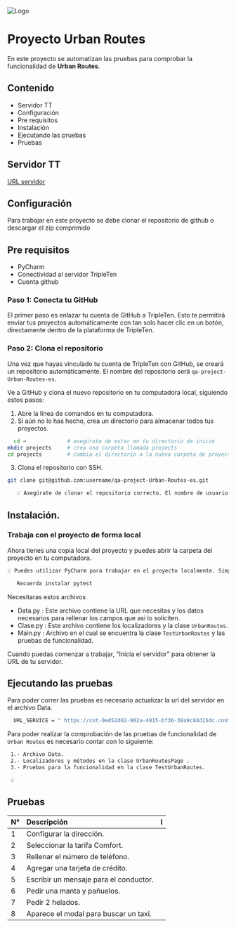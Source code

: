 
![Logo](https://encrypted-tbn0.gstatic.com/images?q=tbn:ANd9GcTtQhOxCbDgjJ74d_KCtNBNcje0EluubZntQQ&s)


# Proyecto Urban Routes

En este proyecto se automatizan las pruebas para comprobar la funcionalidad de **Urban Routes**.


## Contenido

* Servidor TT
* Configuración
* Pre requisitos
* Instalación
* Ejecutando las pruebas
* Pruebas

## Servidor TT

[URL servidor](https://cnt-a55375b7-709c-459d-a03c-83484eab58ad.containerhub.tripleten-services.com)





## Configuración

Para trabajar en este proyecto se debe clonar el repositorio de github o descargar el zip comprimido

## Pre requisitos

* PyCharm
* Conectividad al servidor TripleTen
* Cuenta github

### Paso 1: Conecta tu GitHub

El primer paso es enlazar tu cuenta de GitHub a TripleTen.
Esto te permitirá enviar tus proyectos automáticamente con tan solo hacer clic en un botón, directamente dentro de la plataforma de TripleTen.

### Paso 2: Clona el repositorio

Una vez que hayas vinculado tu cuenta de TripleTen con GitHub, se creará un repositorio automáticamente. El nombre del repositorio será `qa-project-Urban-Routes-es`.

Ve a GitHub y clona el nuevo repositorio en tu computadora local, siguiendo estos pasos:

  1. Abre la línea de comandos en tu computadora.
  2. Si aún no lo has hecho, crea un directorio para almacenar todos tus proyectos.
```bash
  cd ~             # asegúrate de estar en tu directorio de inicio
mkdir projects     # crea una carpeta llamada projects
cd projects        # cambia el directorio a la nueva carpeta de proyectos
```

3. Clona el repositorio con SSH.
```bash
git clone git@github.com:username/qa-project-Urban-Routes-es.git
```

```bash
   💡 Asegúrate de clonar el repositorio correcto. El nombre de usuario debe ser tu propio nombre de usuario, no tripleten-com.
```
## Instalación.
 ### Trabaja con el proyecto de forma local

Ahora tienes una copia local del proyecto y puedes abrir la carpeta del proyecto en tu computadora.

```bash
💡 Puedes utilizar PyCharm para trabajar en el proyecto localmente. Simplemente abre PyCharm y selecciona Archivo → Abrir y luego selecciona la carpeta qa-project-Urban-Routes-es que clonaste en tu computadora.
```
```bash
   Recuerda instalar pytest
```
Necesitaras estos archivos
* Data.py : Este archivo contiene la URL que necesitas y los datos necesarios para rellenar los campos que asi lo soliciten.
* Clase.py : Este archivo contiene los localizadores y la clase `UrbanRoutes`.
* Main.py : Archivo en el cual se encuentra la clase `TestUrbanRoutes` y las pruebas de funcionalidad.

Cuando puedas comenzar a trabajar, "Inicia el servidor" para obtener la URL de tu servidor.



## Ejecutando las pruebas

Para poder correr las pruebas es necesario actualizar la url del servidor en el archivo Data.

```bash
  URL_SERVICE = " https://cnt-0ed52d02-902a-4915-bf36-38a9c84d15dc.containerhub.tripleten-services.com?lng=es"
```

Para poder realizar la comprobación de las pruebas de funcionalidad de `Urban Routes` es necesario contar con lo siguiente:

```bash
 1.- Archivo Data.
 2.- Localizadores y métodos en la clase UrbanRoutesPage .
 3.- Pruebas para la funcionalidad en la clase TestUrbanRoutes.

 💡
```

## Pruebas

| N° | Descripción    | l
| :-------- | :------- | :------------------------- |
| 1 | 	Configurar la dirección.
| 2 | 	Seleccionar la tarifa Comfort.
| 3 | Rellenar el número de teléfono.
| 4 | 	Agregar una tarjeta de crédito.
| 5 | 	Escribir un mensaje para el conductor.
| 6 | 	Pedir una manta y pañuelos.
| 7 | 	Pedir 2 helados.
| 8 | 	Aparece el modal para buscar un taxi.



